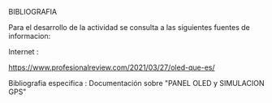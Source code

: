 BIBLIOGRAFIA

Para el desarrollo de la actividad se consulta a las siguientes fuentes de informacion:

Internet :


https://www.profesionalreview.com/2021/03/27/oled-que-es/
 
 
Bibliografia especifica : Documentación sobre "PANEL OLED y SIMULACION GPS"





